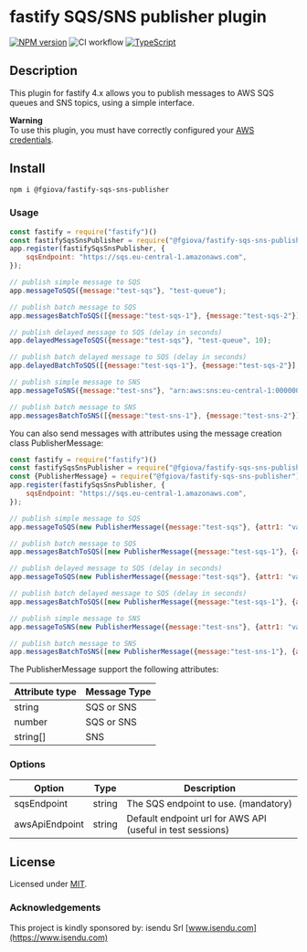 # fastify SQS/SNS publisher plugin

[![NPM version](https://img.shields.io/npm/v/@fgiova/fastify-sqs-sns-publisher.svg?style=flat)](https://www.npmjs.com/package/@fgiova/fastify-sqs-sns-publisher)
![CI workflow](https://github.com/fgiova/fastify-sqs-sns-publisher/actions/workflows/node.js.yml/badge.svg)
[![TypeScript](https://img.shields.io/badge/%3C%2F%3E-TypeScript-%230074c1.svg)](http://www.typescriptlang.org/)


## Description
This plugin for fastify 4.x allows you to publish messages to AWS SQS queues and SNS topics, using a simple interface.

**Warning**<br>
To use this plugin, you must have correctly configured your [AWS credentials](https://docs.aws.amazon.com/sdk-for-javascript/v3/developer-guide/setting-credentials-node.html).

## Install
```bash
npm i @fgiova/fastify-sqs-sns-publisher
```

### Usage
```js
const fastify = require("fastify")()
const fastifySqsSnsPublisher = require("@fgiova/fastify-sqs-sns-publisher");
app.register(fastifySqsSnsPublisher, {
    sqsEndpoint: "https://sqs.eu-central-1.amazonaws.com",
});

// publish simple message to SQS
app.messageToSQS({message:"test-sqs"}, "test-queue");

// publish batch message to SQS
app.messagesBatchToSQS([{message:"test-sqs-1"}, {message:"test-sqs-2"}], "test-queue");

// publish delayed message to SQS (delay in seconds)
app.delayedMessageToSQS({message:"test-sqs"}, "test-queue", 10);

// publish batch delayed message to SQS (delay in seconds)
app.delayedBatchToSQS([{message:"test-sqs-1"}, {message:"test-sqs-2"}], "test-queue", 10);

// publish simple message to SNS
app.messageToSNS({message:"test-sns"}, "arn:aws:sns:eu-central-1:000000000000:test-topic");

// publish batch message to SNS
app.messagesBatchToSNS([{message:"test-sns-1"}, {message:"test-sns-2"}], "arn:aws:sns:eu-central-1:000000000000:test-topic");

```

You can also send messages with attributes using the message creation class PublisherMessage:

```js
const fastify = require("fastify")()
const fastifySqsSnsPublisher = require("@fgiova/fastify-sqs-sns-publisher");
const {PublisherMessage} = require("@fgiova/fastify-sqs-sns-publisher");
app.register(fastifySqsSnsPublisher, {
    sqsEndpoint: "https://sqs.eu-central-1.amazonaws.com",
});

// publish simple message to SQS
app.messageToSQS(new PublisherMessage({message:"test-sqs"}, {attr1: "value1"}), "test-queue");

// publish batch message to SQS
app.messagesBatchToSQS([new PublisherMessage({message:"test-sqs-1"}, {attr1: "value1"}), new PublisherMessage({message:"test-sqs-2"}, {attr1: "value1"})], "test-queue");

// publish delayed message to SQS (delay in seconds)
app.messageToSQS(new PublisherMessage({message:"test-sqs"}, {attr1: "value1"}, 10), "test-queue");

// publish batch delayed message to SQS (delay in seconds)
app.messagesBatchToSQS([new PublisherMessage({message:"test-sqs-1"}, {attr1: "value1"}, 5), new PublisherMessage({message:"test-sqs-2"}, {attr1: "value1"}, 10)], "test-queue");

// publish simple message to SNS
app.messageToSNS(new PublisherMessage({message:"test-sns"}, {attr1: "value1"}), "arn:aws:sns:eu-central-1:000000000000:test-topic");

// publish batch message to SNS
app.messagesBatchToSNS([new PublisherMessage({message:"test-sns-1"}, {attr1: "value1"}), new PublisherMessage({message:"test-sns-2"}, {attr1: "value1"})], "arn:aws:sns:eu-central-1:000000000000:test-topic");

```

The PublisherMessage support the following attributes:

| Attribute type | Message Type | 
|----------------|--------------|
| string         | SQS or SNS   |
| number         | SQS or SNS   |
| string[]       | SNS          |

### Options

| Option          | Type    | Description                                                |
|-----------------|---------|------------------------------------------------------------|
| sqsEndpoint     | string  | The SQS endpoint to use.  (mandatory)                      |
| awsApiEndpoint  | string  | Default endpoint url for AWS API (useful in test sessions) |

## License
Licensed under [MIT](./LICENSE).

### Acknowledgements
This project is kindly sponsored by: isendu Srl [www.isendu.com](https://www.isendu.com)